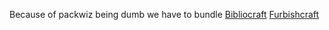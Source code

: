 Because of packwiz being dumb we have to bundle [Bibliocraft](https://www.curseforge.com/minecraft/mc-mods/bibliocraft/files/3647708) [Furbishcraft](https://www.curseforge.com/minecraft/mc-mods/furbishcraft/files/3193825)